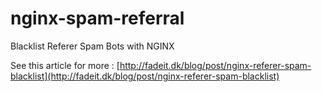 # nginx-spam-referral
Blacklist Referer Spam Bots with NGINX

See this article for more : [http://fadeit.dk/blog/post/nginx-referer-spam-blacklist](http://fadeit.dk/blog/post/nginx-referer-spam-blacklist)
